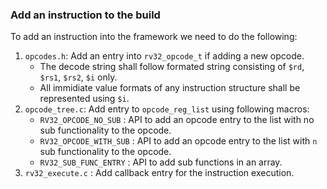 ### Add an instruction to the build

To add an instruction into the framework we need to do the following:
1. `opcodes.h`: Add an entry into `rv32_opcode_t` if adding a new opcode.
    * The decode string shall follow formated string consisting of `$rd`, `$rs1`, `$rs2`, `$i` only.
    * All immidiate value formats of any instruction structure shall be represented using `$i`.
2. `opcode_tree.c`: Add entry to `opcode_reg_list` using following macros:
    * `RV32_OPCODE_NO_SUB`    : API to add an opcode entry to the list with no sub functionality to the opcode.
    * `RV32_OPCODE_WITH_SUB` : API to add an opcode entry to the list with `n` sub functionality to the opcode.
    * `RV32_SUB_FUNC_ENTRY` : API to add sub functions in an array.
3. `rv32_execute.c` : Add callback entry for the instruction execution.
